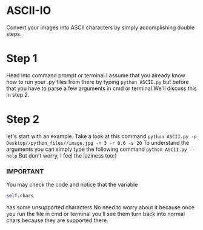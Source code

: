 # ASCII-IO
Convert your images into ASCII characters by simply accomplishing double steps.
# Step 1
Head into command prompt or terminal.I assume that you already know how to
run your .py files from there by typing `python ASCII.py` but before that you have to parse a few arguments in cmd or terminal.We'll discuss this in step 2.
# Step 2
let's start with an example.
Take a look at this command
```python ASCII.py -p Desktop//python_files//image.jpg -n 3 -r 0.6 -s 20```
To understand the arguments you can simply type
the following command
`python ASCII.py --help`
But don't worry, I feel the laziness too:)
### IMPORTANT
You may check the code and notice that the variable 
```python
self.chars
```
has some unsupported characters.No need to worry about it because once you run the file in cmd or terminal you'll see them turn back into normal chars because they are supported there.
